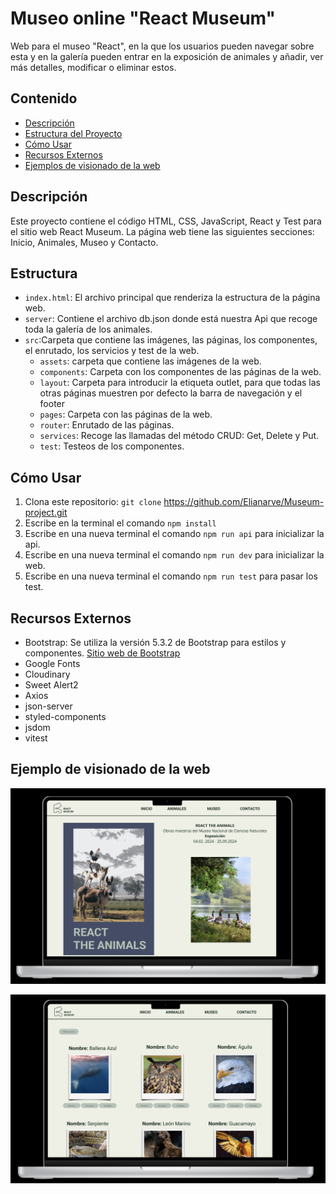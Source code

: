 # Museo online "React Museum"

Web para el museo "React", en la que los usuarios pueden navegar sobre esta y en la galería pueden entrar en la exposición de animales y añadir, ver más detalles, modificar o eliminar estos.

## Contenido

- [Descripción](#descripción)
- [Estructura del Proyecto](#estructura-del-proyecto)
- [Cómo Usar](#cómo-usar)
- [Recursos Externos](#recursos-externos)
- [Ejemplos de visionado de la web](#ejemplo-de-visionado-de-la-web)

## Descripción

Este proyecto contiene el código HTML, CSS, JavaScript, React y Test para el sitio web React Museum. La página web tiene las siguientes secciones: Inicio, Animales, Museo y Contacto.


## Estructura

- `index.html`: El archivo principal que renderiza la estructura de la página web.
- `server`: Contiene el archivo db.json donde está nuestra Api que recoge toda la galería de los animales.
- `src`:Carpeta que contiene las imágenes, las páginas, los componentes, el enrutado, los servicios y test de la web.
    - `assets`: carpeta que contiene las imágenes de la web.
    - `components`: Carpeta con los componentes de las páginas de la web.
    - `layout`: Carpeta para introducir la etiqueta outlet, para que todas las otras páginas muestren por defecto la barra de navegación y el footer
    - `pages`: Carpeta con las páginas de la web.
    - `router`: Enrutado de las páginas.
    - `services`: Recoge las llamadas del método CRUD: Get, Delete y Put.
    - `test`: Testeos de los componentes.


## Cómo Usar

1. Clona este repositorio: `git clone` https://github.com/Elianarve/Museum-project.git 
2. Escribe en la terminal el comando `npm install`
3. Escribe en una nueva terminal el comando `npm run api` para inicializar la api.
4. Escribe en una nueva terminal el comando `npm run dev` para inicializar la web.
5. Escribe en una nueva terminal el comando `npm run test` para pasar los test.

## Recursos Externos

- Bootstrap: Se utiliza la versión 5.3.2 de Bootstrap para estilos y componentes. [Sitio web de Bootstrap](https://getbootstrap.com/)
- Google Fonts
- Cloudinary
- Sweet Alert2
- Axios
- json-server
- styled-components
- jsdom
- vitest

## Ejemplo de visionado de la web

![Inicio de la web](./src/assets/captura-pantalla-inicio.png) 

![Página de animales](./src/assets/captura-pantalla-animales.png) 